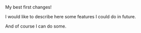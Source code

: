 My best first changes!

I would like to describe here some features I could do in future.

And of course I can do some.
